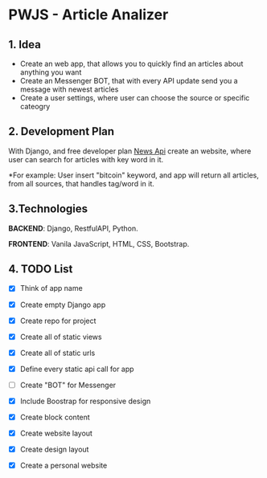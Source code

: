 # PWJS - Article Analizer

## 1. Idea

 - Create an web app, that allows you to quickly find an articles about anything you want
 - Create an Messenger BOT, that with every API update send you a message with newest articles
 - Create a user settings, where user can choose the source or specific cateogry
  
## 2. Development Plan


With Django, and free developer plan [News Api](https://newsapi.org/) create an website, where user can search for articles with key word in it.

*For example: User insert "bitcoin" keyword, and app will return all articles, from all sources, that handles tag/word in it.

## 3.Technologies

**BACKEND**: Django, RestfulAPI, Python.

**FRONTEND**: Vanila JavaScript, HTML, CSS, Bootstrap.

## 4. TODO List

 - [x] Think of app name
 - [x] Create empty Django app
 - [x] Create repo for project
 - [x] Create all of static views
 - [x] Create all of static urls
 - [x] Define every static api call for app
 - [ ] Create "BOT" for Messenger
 - [x] Include Boostrap for responsive design
 - [x] Create block content
 - [x] Create website layout
 - [x] Create design layout
 - [x] Create a personal website

